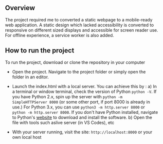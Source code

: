 ## Overview

The project required me to converted a static webpage to a mobile-ready web application. A static design which lacked accessibility is converted to responsive on different sized displays and accessible for screen reader use. For offline experience, a service worker is also added.

## How to run the project

To run the project, download or clone the repository in your computer

- Open the project. Navigate to the project folder or simply open the folder in an editor.

- Launch the index.html with a local server. You can achieve this by :
  a) In a terminal or window terminal, check the version of Python `python -V`. If you have Python 2.x, spin up the server with `python -m SimpleHTTPServer 8000` (or some other port, if port 8000 is already in use.) For Python 3.x, you can use `python3 -m http.server 8000` or `python -m http.server 8000`. If you don't have Python installed, navigate to Python's [website](https://www.python.org/) to download and install the software.
  b) Open the file with tools such aslive server (in VS Codes), etc

- With your server running, visit the site: `http://localhost:8000` or your own local host
